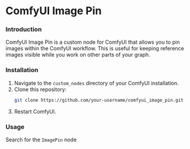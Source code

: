 # ComfyUI Image Pin

### Introduction

ComfyUI Image Pin is a custom node for ComfyUI that allows you to pin images within the ComfyUI workflow. This is useful for keeping reference images visible while you work on other parts of your graph.

### Installation

1. Navigate to the `custom_nodes` directory of your ComfyUI installation.
2. Clone this repository:
   ```bash
   git clone https://github.com/your-username/comfyui_image_pin.git
   ```
3. Restart ComfyUI.

### Usage

Search for the `ImagePin` node